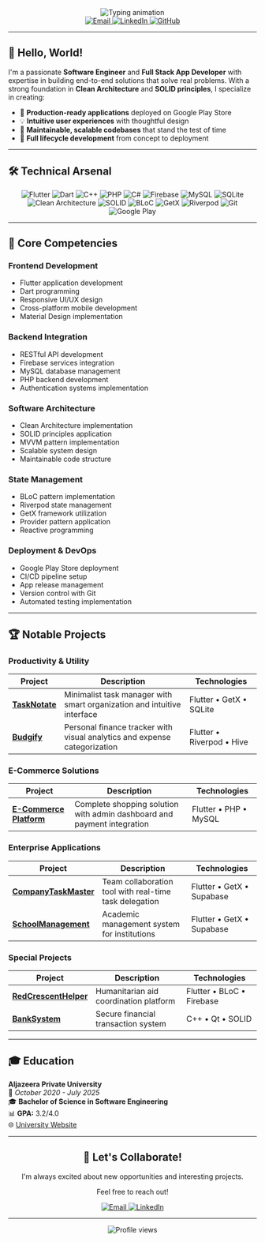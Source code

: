 <div align="center">
  <img src="https://readme-typing-svg.demolab.com?font=Fira+Code&weight=600&size=35&duration=3000&pause=1000&color=3390FF&center=true&vCenter=true&width=600&lines=Mohammed+Abdullkareem;Software+Engineer;Full+Stack+App+Developer;Problem+Solver;Clean+Code+Advocate" alt="Typing animation" />
</div>

<div align="center">
  <a href="mailto:sonsabdulkareem@gmail.com" target="_blank">
    <img src="https://img.shields.io/badge/Email-D14836?style=for-the-badge&logo=gmail&logoColor=white" alt="Email">
  </a>
  <a href="https://www.linkedin.com/in/mohammed-abdullkareem-02a965330" target="_blank">
    <img src="https://img.shields.io/badge/LinkedIn-0077B5?style=for-the-badge&logo=linkedin&logoColor=white" alt="LinkedIn">
  </a>
  <a href="https://github.com/MegoABKM" target="_blank">
    <img src="https://img.shields.io/badge/GitHub-181717?style=for-the-badge&logo=github&logoColor=white" alt="GitHub">
  </a>
</div>

---

## 👋 Hello, World!

I'm a passionate **Software Engineer** and **Full Stack App Developer** with expertise in building end-to-end solutions that solve real problems. With a strong foundation in **Clean Architecture** and **SOLID principles**, I specialize in creating:

- 🚀 **Production-ready applications** deployed on Google Play Store
- 💡 **Intuitive user experiences** with thoughtful design
- 🔧 **Maintainable, scalable codebases** that stand the test of time
- 🔄 **Full lifecycle development** from concept to deployment

---

## 🛠️ Technical Arsenal

<div align="center">
  <img src="https://img.shields.io/badge/Flutter-02569B?style=for-the-badge&logo=flutter&logoColor=white" alt="Flutter">
  <img src="https://img.shields.io/badge/Dart-0175C2?style=for-the-badge&logo=dart&logoColor=white" alt="Dart">
  <img src="https://img.shields.io/badge/C++-00599C?style=for-the-badge&logo=cplusplus&logoColor=white" alt="C++">
  <img src="https://img.shields.io/badge/PHP-777BB4?style=for-the-badge&logo=php&logoColor=white" alt="PHP">
  <img src="https://img.shields.io/badge/C%23-239120?style=for-the-badge&logo=c-sharp&logoColor=white" alt="C#">
  <img src="https://img.shields.io/badge/Firebase-FFCA28?style=for-the-badge&logo=firebase&logoColor=black" alt="Firebase">
  <img src="https://img.shields.io/badge/MySQL-4479A1?style=for-the-badge&logo=mysql&logoColor=white" alt="MySQL">
  <img src="https://img.shields.io/badge/SQLite-003B57?style=for-the-badge&logo=sqlite&logoColor=white" alt="SQLite">
  <img src="https://img.shields.io/badge/Clean_Arch-6DB33F?style=for-the-badge" alt="Clean Architecture">
  <img src="https://img.shields.io/badge/SOLID-FF6D00?style=for-the-badge" alt="SOLID">
  <img src="https://img.shields.io/badge/BLoC-02569B?style=for-the-badge&logo=flutter&logoColor=white" alt="BLoC">
  <img src="https://img.shields.io/badge/GetX-6DB33F?style=for-the-badge&logo=flutter&logoColor=white" alt="GetX">
  <img src="https://img.shields.io/badge/Riverpod-4A98E8?style=for-the-badge&logo=riverpod&logoColor=white" alt="Riverpod">
  <img src="https://img.shields.io/badge/Git-E44C30?style=for-the-badge&logo=git&logoColor=white" alt="Git">
  <img src="https://img.shields.io/badge/Google_Play-414141?style=for-the-badge&logo=google-play&logoColor=white" alt="Google Play">
</div>

---

## 💪 Core Competencies

### Frontend Development
- Flutter application development
- Dart programming
- Responsive UI/UX design
- Cross-platform mobile development
- Material Design implementation

### Backend Integration
- RESTful API development
- Firebase services integration
- MySQL database management
- PHP backend development
- Authentication systems implementation

### Software Architecture
- Clean Architecture implementation
- SOLID principles application
- MVVM pattern implementation
- Scalable system design
- Maintainable code structure

### State Management
- BLoC pattern implementation
- Riverpod state management
- GetX framework utilization
- Provider pattern application
- Reactive programming

### Deployment & DevOps
- Google Play Store deployment
- CI/CD pipeline setup
- App release management
- Version control with Git
- Automated testing implementation

---

## 🏆 Notable Projects

### Productivity & Utility
| Project | Description | Technologies |
|---------|-------------|--------------|
| **[TaskNotate](https://github.com/MegoABKM/TaskNotate-app)** | Minimalist task manager with smart organization and intuitive interface | Flutter • GetX • SQLite |
| **[Budgify](https://github.com/MegoABKM/Budgify-app)** | Personal finance tracker with visual analytics and expense categorization | Flutter • Riverpod • Hive |

### E-Commerce Solutions
| Project | Description | Technologies |
|---------|-------------|--------------|
| **[E-Commerce Platform](https://github.com/MegoABKM/E-commerce-app)** | Complete shopping solution with admin dashboard and payment integration | Flutter • PHP • MySQL |

### Enterprise Applications
| Project | Description | Technologies |
|---------|-------------|--------------|
| **[CompanyTaskMaster](https://github.com/MegoABKM/CompanyTaskMaster-app)** | Team collaboration tool with real-time task delegation | Flutter • GetX • Supabase |
| **[SchoolManagement](https://github.com/MegoABKM/SchoolManagement)** | Academic management system for institutions | Flutter • GetX • Supabase |

### Special Projects
| Project | Description | Technologies |
|---------|-------------|--------------|
| **[RedCrescentHelper](https://github.com/MegoABKM/RedCrescentHelper)** | Humanitarian aid coordination platform | Flutter • BLoC • Firebase |
| **[BankSystem](https://github.com/MegoABKM/BankSystem)** | Secure financial transaction system | C++ • Qt • SOLID |

---

## 🎓 Education

**Aljazeera Private University**  
📅 *October 2020 - July 2025*  
🎓 **Bachelor of Science in Software Engineering**  
📊 **GPA:** 3.2/4.0  
🌐 [University Website](https://jude.edu.sy/)

---

<div align="center">
  <h2>💌 Let's Collaborate!</h2>
  <p>I'm always excited about new opportunities and interesting projects.</p>
  <p>Feel free to reach out!</p>
  
  <a href="mailto:sonsabdulkareem@gmail.com" target="_blank">
    <img src="https://img.shields.io/badge/Email_Me-D14836?style=for-the-badge&logo=gmail&logoColor=white" alt="Email">
  </a>
  <a href="https://www.linkedin.com/in/mohammed-abdullkareem-02a965330" target="_blank">
    <img src="https://img.shields.io/badge/Connect_on_LinkedIn-0077B5?style=for-the-badge&logo=linkedin&logoColor=white" alt="LinkedIn">
  </a>
  
  <hr>
  
  <img src="https://komarev.com/ghpvc/?username=MegoABKM&label=Profile+Views&color=0e75b6&style=flat" alt="Profile views" />
</div>

